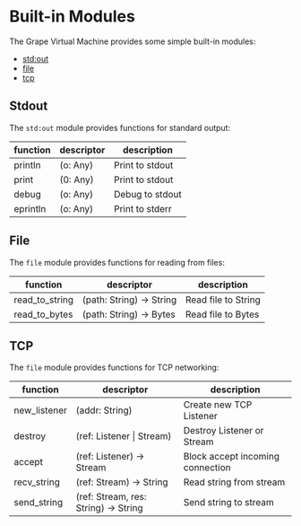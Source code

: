 # Built-in Modules

The Grape Virtual Machine provides some simple built-in modules:

- [std:out](#stdout)
- [file](#file)
- [tcp](#tcp)

## Stdout

The `std:out` module provides functions for standard output:

| function | descriptor  | description     |
| -------- | ----------- | --------------- |
| println  | (o: Any)    | Print to stdout |
| print    | (0: Any)    | Print to stdout |
| debug    | (o: Any)    | Debug to stdout |
| eprintln | (o: Any)    | Print to stderr |

## File

The `file` module provides functions for reading from files:

| function        | descriptor               | description         |
| --------------- | ------------------------ | ------------------- |
| read_to_string  | (path: String) -> String | Read file to String |
| read_to_bytes   | (path: String) -> Bytes  | Read file to Bytes  |

## TCP

The `file` module provides functions for TCP networking:

| function     | descriptor                           | description                      |
| ------------ | ------------------------------------ | -------------------------------- |
| new_listener | (addr: String)                       | Create new TCP Listener          |
| destroy      | (ref: Listener \| Stream)            | Destroy Listener or Stream       |
| accept       | (ref: Listener) -> Stream            | Block accept incoming connection |
| recv_string  | (ref: Stream) -> String              | Read string from stream          |
| send_string  | (ref: Stream, res: String) -> String | Send string to stream            |
